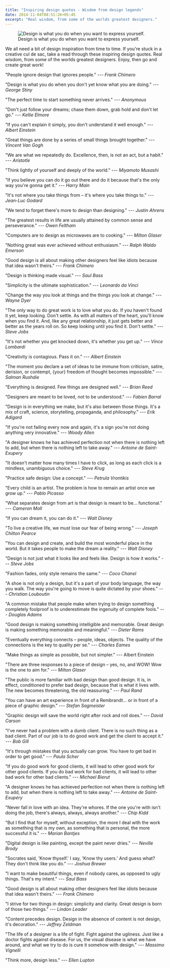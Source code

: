 ```yaml
---
title: "Inspiring design quotes - Wisdom from design legends"
date: 2014-11-04T08:51:26+05:45
excerpt: "Real wisdom, from some of the worlds greatest designers."
---
```


<figure>
  <img alt="Design is what you do when you want to express yourself." src="http://1.bp.blogspot.com/-8PM_SyFyaqI/VFd7OAAbeVI/AAAAAAAAGXY/aZihk_9I1fU/s900/design.jpg" />
 
  <figcaption>Design is what you do when you want to express yourself.</figcaption>
</figure>

We all need a bit of design inspiration from time to time. If you're stuck in a creative cul de sac, take a read through these inspiring design quotes. Real wisdom, from some of the worlds greatest designers. Enjoy, then go and create great work!

"People ignore design that ignores people." --- *Frank Chimero*

"Design is what you do when you don't yet know what you are doing." --- *George Stiny*

"The perfect time to start something never arrives." --- *Anonymous*

"Don't just follow your dreams; chase them down, grab hold and don't let go." --- *Kellie Elmore*

"If you can't explain it simply, you don't understand it well enough." --- *Albert Einstein*

"Great things are done by a series of small things brought together." --- *Vincent Van Gogh*

"We are what we repeatedly do. Excellence, then, is not an act, but a habit." --- *Aristotle*

"Think lightly of yourself and deeply of the world." --- *Miyamoto Musashi*

"If you believe you can do it go out there and do it because that's the only way you're gonna get it." --- *Harry Main*

"It's not where you take things from – it's where you take things to." --- *Jean-Luc Godard*

"We tend to forget there's more to design than designing." --- *Justin Ahrens*

"The greatest results in life are usually attained by common sense and perseverance." --- *Owen Feltham*

"Computers are to design as microwaves are to cooking." --- *Milton Glaser*

"Nothing great was ever achieved without enthusiasm." --- *Ralph Waldo Emerson*

"Good design is all about making other designers feel like idiots because that idea wasn't theirs." --- *Frank Chimero*

"Design is thinking made visual." --- *Saul Bass*

"Simplicity is the ultimate sophistication." --- *Leonardo da Vinci*

"Change the way you look at things and the things you look at change." --- *Wayne Dyer*

"The only way to do great work is to love what you do. If you haven't found it yet, keep looking. Don't settle. As with all matters of the heart, you'll know when you find it. And, like any great relationship, it just gets better and better as the years roll on. So keep looking until you find it. Don't settle." --- *Steve Jobs*

"It's not whether you get knocked down, it's whether you get up." --- *Vince Lombardi*

"Creativity is contagious. Pass it on." --- *Albert Einstein*

"The moment you declare a set of ideas to be immune from criticism, satire, derision, or contempt, {your} freedom of thought becomes impossible." --- *Salman Rushdie*

"Everything is designed. Few things are designed well." --- *Brian Reed*

"Designers are meant to be loved, not to be understood." --- *Fabien Barral*

"Design is in everything we make, but it's also between those things. It's a mix of craft, science, storytelling, propaganda, and philosophy." --- *Erik Adigard*

"If you're not failing every now and again, it's a sign you're not doing anything very innovative." --- *Woody Allen*

"A designer knows he has achieved perfection not when there is nothing left to add, but when there is nothing left to take away." --- *Antoine de Saint-Exupery*

"It doesn't matter how many times I have to click, as long as each click is a mindless, unambiguous choice." --- *Steve Krug*

"Practice safe design: Use a concept." --- *Petrula Vrontikis*

"Every child is an artist. The problem is how to remain an artist once we grow up." --- *Pablo Picasso*

"What separates design from art is that design is meant to be... functional." --- *Cameron Moll*

"If you can dream it, you can do it." --- *Walt Disney*

"To live a creative life, we must lose our fear of being wrong." --- *Joseph Chilton Pearce*

"You can design and create, and build the most wonderful place in the world. But it takes people to make the dream a reality." --- *Walt Disney*

"Design is not just what it looks like and feels like. Design is how it works." --- *Steve Jobs*

"Fashion fades, only style remains the same." --- *Coco Chanel*

"A shoe is not only a design, but it's a part of your body language, the way you walk. The way you're going to move is quite dictated by your shoes." --- *Christian Louboutin*

"A common mistake that people make when trying to design something completely foolproof is to underestimate the ingenuity of complete fools." --- *Douglas Adams*

"Good design is making something intelligible and memorable. Great design is making something memorable and meaningful." --- *Dieter Rams*

"Eventually everything connects – people, ideas, objects. The quality of the connections is the key to quality per se." --- *Charles Eames*

"Make things as simple as possible, but not simpler." --- Albert Einstein

"There are three responses to a piece of design – yes, no, and WOW! Wow is the one to aim for." --- *Milton Glaser*

"The public is more familiar with bad design than good design. It is, in effect, conditioned to prefer bad design, because that is what it lives with. The new becomes threatening, the old reassuring." --- *Paul Rand*

"You can have an art experience in front of a Rembrandt… or in front of a piece of graphic design." --- *Stefan Sagmeister*

"Graphic design will save the world right after rock and roll does." --- *David Carson*

"I've never had a problem with a dumb client. There is no such thing as a bad client. Part of our job is to do good work and get the client to accept it." --- *Bob Gill*

"It's through mistakes that you actually can grow. You have to get bad in order to get good." --- *Paula Scher*

"If you do good work for good clients, it will lead to other good work for other good clients. If you do bad work for bad clients, it will lead to other bad work for other bad clients." --- *Michael Bierut*

"A designer knows he has achieved perfection not when there is nothing left to add, but when there is nothing left to take away." --- *Antoine de Saint-Exupéry*

"Never fall in love with an idea. They're whores. If the one you're with isn't doing the job, there's always, always, always another." --- *Chip Kidd*

"But I find that for myself, without exception, the more I deal with the work as something that is my own, as something that is personal, the more successful it is." --- *Marian Bantjes*

"Digital design is like painting, except the paint never dries." --- *Neville Brody*

"Socrates said, 'Know thyself.' I say, 'Know thy users.' And guess what? They don't think like you do." --- *Joshua Brewer*

"I want to make beautiful things, even if nobody cares, as opposed to ugly things. That's my intent." --- *Saul Bass*

"Good design is all about making other designers feel like idiots because that idea wasn't theirs." --- *Frank Chimero*

"I strive for two things in design: simplicity and clarity. Great design is born of those two things." --- *Lindon Leader*

"Content precedes design. Design in the absence of content is not design, it's decoration." --- *Jeffrey Zeldman*

"The life of a designer is a life of fight. Fight against the ugliness. Just like a doctor fights against disease. For us, the visual disease is what we have around, and what we try to do is cure it somehow with design." --- *Massimo Vignelli*

"Think more, design less." --- *Ellen Lupton*